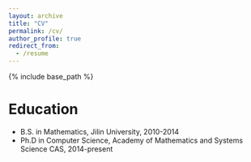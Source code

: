 ```yaml
---
layout: archive
title: "CV"
permalink: /cv/
author_profile: true
redirect_from:
  - /resume
---
```


{% include base_path %}

Education
======
* B.S. in Mathematics, Jilin University, 2010-2014
* Ph.D in Computer Science, Academy of Mathematics and Systems Science CAS, 2014-present 


